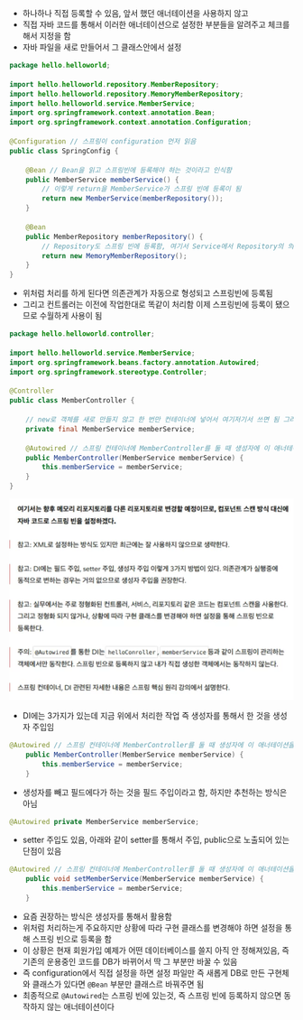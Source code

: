 - 하나하나 직접 등록할 수 있음, 앞서 했던 애너테이션을 사용하지 않고
- 직접 자바 코드를 통해서 이러한 애너테이션으로 설정한 부분들을 알려주고 체크를 해서 지정을 함
- 자바 파일을 새로 만들어서 그 클래스안에서 설정

```java
package hello.helloworld;

import hello.helloworld.repository.MemberRepository;
import hello.helloworld.repository.MemoryMemberRepository;
import hello.helloworld.service.MemberService;
import org.springframework.context.annotation.Bean;
import org.springframework.context.annotation.Configuration;

@Configuration // 스프링이 configuration 먼저 읽음
public class SpringConfig {

    @Bean // Bean을 읽고 스프링빈에 등록해야 하는 것이라고 인식함
    public MemberService memberService() {
        // 이렇게 return을 MemberService가 스프링 빈에 등록이 됨
        return new MemberService(memberRepository());
    } 
    
    @Bean
    public MemberRepository memberRepository() {
        // Repository도 스프링 빈에 등록함, 여기서 Service에서 Repository의 의존관계를 주입해야하므로 바로 위에서 Service를 생성할 때 설정해줌
        return new MemoryMemberRepository();
    }
}
```

- 위처럼 처리를 하게 된다면 의존관계가 자동으로 형성되고 스프링빈에 등록됨
- 그리고 컨트롤러는 이전에 작업한대로 똑같이 처리함 이제 스프링빈에 등록이 됐으므로 수월하게 사용이 됨

```java
package hello.helloworld.controller;

import hello.helloworld.service.MemberService;
import org.springframework.beans.factory.annotation.Autowired;
import org.springframework.stereotype.Controller;

@Controller
public class MemberController {

    // new로 객체를 새로 만들지 않고 한 번만 컨테이너에 넣어서 여기저기서 쓰면 됨 그러기 위해서 생성자를 통해서 만듬
    private final MemberService memberService;

    @Autowired // 스프링 컨테이너에 MemberController를 둘 때 생성자에 이 애너테이션을 쓰면 memeberService를 스프링이 스프링컨테이너에 있는 memberService를 가져다가 씀
    public MemberController(MemberService memberService) {
        this.memberService = memberService;
    }
}
```

![one](/img/Spring/Comp/three.png)

- DI에는 3가지가 있는데 지금 위에서 처리한 작업 즉 생성자를 통해서 한 것을 생성자 주입임

```java
@Autowired // 스프링 컨테이너에 MemberController를 둘 때 생성자에 이 애너테이션을 쓰면 memeberService를 스프링이 스프링컨테이너에 있는 memberService를 가져다가 씀
    public MemberController(MemberService memberService) {
        this.memberService = memberService;
    }
```

- 생성자를 빼고 필드에다가 하는 것을 필드 주입이라고 함, 하지만 추천하는 방식은 아님

```java
@Autowired private MemberService memberService;
```

- setter 주입도 있음, 아래와 같이 setter를 통해서 주입, public으로 노출되어 있는 단점이 있음

```java
@Autowired // 스프링 컨테이너에 MemberController를 둘 때 생성자에 이 애너테이션을 쓰면 memeberService를 스프링이 스프링컨테이너에 있는 memberService를 가져다가 씀
    public void setMemberService(MemberService memberService) {
        this.memberService = memberService;
    }
```

- 요즘 권장하는 방식은 생성자를 통해서 활용함
- 위처럼 처리하는게 주요하지만 상황에 따라 구현 클래스를 변경해야 하면 설정을 통해 스프링 빈으로 등록을 함
- 이 상황은 현재 회원가입 예제가 어떤 데이터베이스를 쓸지 아직 안 정해져있음, 즉 기존의 운용중인 코드를 DB가 바뀌어서 딱 그 부분만 바꿀 수 있음
- 즉 configuration에서 직접 설정을 하면 설정 파일만 즉 새롭게 DB로 만든 구현체와 클래스가 있다면 `@Bean` 부분만 클래스르 바꿔주면 됨
- 최종적으로 `@Autowired`는 스프링 빈에 있는것, 즉 스프링 빈에 등록하지 않으면 동작하지 않는 애너테이션이다